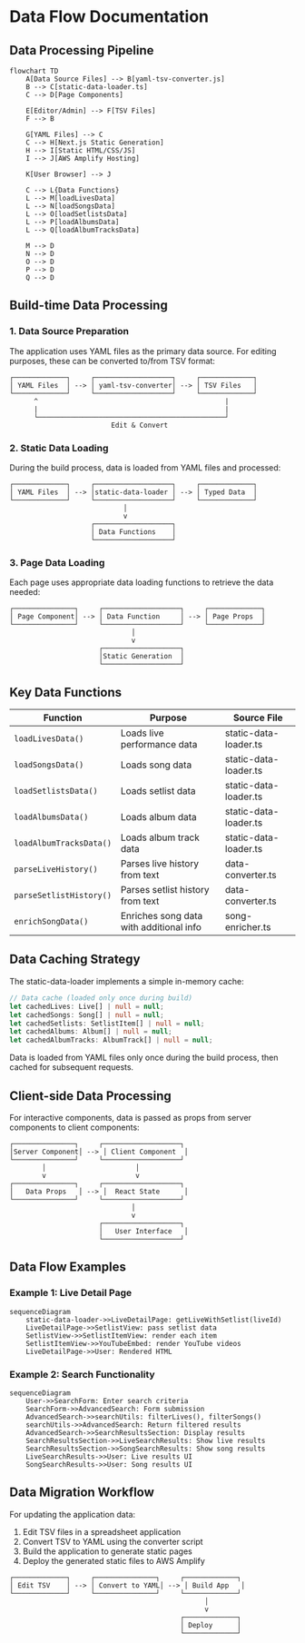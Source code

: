 # Data Flow Documentation

## Data Processing Pipeline

```mermaid
flowchart TD
    A[Data Source Files] --> B[yaml-tsv-converter.js]
    B --> C[static-data-loader.ts]
    C --> D[Page Components]
    
    E[Editor/Admin] --> F[TSV Files]
    F --> B
    
    G[YAML Files] --> C
    C --> H[Next.js Static Generation]
    H --> I[Static HTML/CSS/JS]
    I --> J[AWS Amplify Hosting]
    
    K[User Browser] --> J
    
    C --> L{Data Functions}
    L --> M[loadLivesData]
    L --> N[loadSongsData]
    L --> O[loadSetlistsData]
    L --> P[loadAlbumsData]
    L --> Q[loadAlbumTracksData]
    
    M --> D
    N --> D
    O --> D
    P --> D
    Q --> D
```

## Build-time Data Processing

### 1. Data Source Preparation

The application uses YAML files as the primary data source. For editing purposes, these can be converted to/from TSV format:

```
┌─────────────┐     ┌───────────────────┐     ┌─────────────┐
│ YAML Files  │ --> │ yaml-tsv-converter│ --> │ TSV Files   │
└─────────────┘     └───────────────────┘     └─────────────┘
      ^                                              |
      |                                              |
      └──────────────────────────────────────────────┘
                         Edit & Convert
```

### 2. Static Data Loading

During the build process, data is loaded from YAML files and processed:

```
┌─────────────┐     ┌───────────────────┐     ┌─────────────┐
│ YAML Files  │ --> │static-data-loader │ --> │ Typed Data  │
└─────────────┘     └───────────────────┘     └─────────────┘
                            │
                            v
                    ┌───────────────────┐
                    │ Data Functions    │
                    └───────────────────┘
```

### 3. Page Data Loading

Each page uses appropriate data loading functions to retrieve the data needed:

```
┌───────────────┐     ┌───────────────────┐     ┌─────────────┐
│ Page Component│ --> │ Data Function     │ --> │ Page Props  │
└───────────────┘     └───────────────────┘     └─────────────┘
                              │
                              v
                      ┌───────────────────┐
                      │Static Generation  │
                      └───────────────────┘
```

## Key Data Functions

| Function | Purpose | Source File |
|----------|---------|-------------|
| `loadLivesData()` | Loads live performance data | static-data-loader.ts |
| `loadSongsData()` | Loads song data | static-data-loader.ts |
| `loadSetlistsData()` | Loads setlist data | static-data-loader.ts |
| `loadAlbumsData()` | Loads album data | static-data-loader.ts |
| `loadAlbumTracksData()` | Loads album track data | static-data-loader.ts |
| `parseLiveHistory()` | Parses live history from text | data-converter.ts |
| `parseSetlistHistory()` | Parses setlist history from text | data-converter.ts |
| `enrichSongData()` | Enriches song data with additional info | song-enricher.ts |

## Data Caching Strategy

The static-data-loader implements a simple in-memory cache:

```typescript
// Data cache (loaded only once during build)
let cachedLives: Live[] | null = null;
let cachedSongs: Song[] | null = null;
let cachedSetlists: SetlistItem[] | null = null;
let cachedAlbums: Album[] | null = null;
let cachedAlbumTracks: AlbumTrack[] | null = null;
```

Data is loaded from YAML files only once during the build process, then cached for subsequent requests.

## Client-side Data Processing

For interactive components, data is passed as props from server components to client components:

```
┌───────────────┐     ┌───────────────────┐
│Server Component│ --> │ Client Component  │
└───────────────┘     └───────────────────┘
        │                      │
        v                      v
┌───────────────┐     ┌───────────────────┐
│   Data Props   │ --> │  React State      │
└───────────────┘     └───────────────────┘
                              │
                              v
                      ┌───────────────────┐
                      │   User Interface   │
                      └───────────────────┘
```

## Data Flow Examples

### Example 1: Live Detail Page

```mermaid
sequenceDiagram
    static-data-loader->>LiveDetailPage: getLiveWithSetlist(liveId)
    LiveDetailPage->>SetlistView: pass setlist data
    SetlistView->>SetlistItemView: render each item
    SetlistItemView->>YouTubeEmbed: render YouTube videos
    LiveDetailPage->>User: Rendered HTML
```

### Example 2: Search Functionality

```mermaid
sequenceDiagram
    User->>SearchForm: Enter search criteria
    SearchForm->>AdvancedSearch: Form submission
    AdvancedSearch->>searchUtils: filterLives(), filterSongs()
    searchUtils->>AdvancedSearch: Return filtered results
    AdvancedSearch->>SearchResultsSection: Display results
    SearchResultsSection->>LiveSearchResults: Show live results
    SearchResultsSection->>SongSearchResults: Show song results
    LiveSearchResults->>User: Live results UI
    SongSearchResults->>User: Song results UI
```

## Data Migration Workflow

For updating the application data:

1. Edit TSV files in a spreadsheet application
2. Convert TSV to YAML using the converter script
3. Build the application to generate static pages
4. Deploy the generated static files to AWS Amplify

```
┌─────────────┐     ┌───────────────┐     ┌─────────────┐
│ Edit TSV    │ --> │ Convert to YAML│ --> │ Build App   │
└─────────────┘     └───────────────┘     └─────────────┘
                                                │
                                                v
                                          ┌─────────────┐
                                          │ Deploy      │
                                          └─────────────┘
```